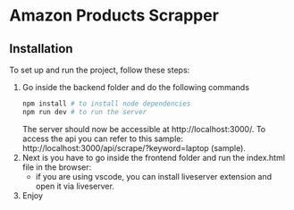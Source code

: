 # Amazon Products Scrapper

## Installation

To set up and run the project, follow these steps:

1. Go inside the backend folder and do the following commands
    ```bash
    npm install # to install node dependencies
    npm run dev # to run the server
    ```
    The server should now be accessible at http://localhost:3000/.
    To access the api you can refer to this sample: http://localhost:3000/api/scrape/?keyword=laptop (sample).
2. Next is you have to go inside the frontend folder and run the index.html file in the browser:
    - if you are using vscode, you can install liveserver extension and open it via liveserver.
3. Enjoy

